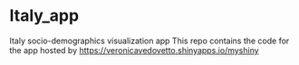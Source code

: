 # Italy_app
Italy socio-demographics visualization app
This repo contains the code for the app hosted by <https://veronicavedovetto.shinyapps.io/myshiny>
